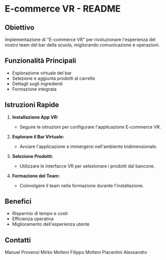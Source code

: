 # E-commerce VR - README

## Obiettivo
Implementazione di "E-commerce VR" per rivoluzionare l'esperienza del nostro team del bar della scuola, migliorando comunicazione e operazioni.

## Funzionalità Principali
- Esplorazione virtuale del bar
- Selezione e aggiunta prodotti al carrello
- Dettagli sugli ingredienti
- Formazione integrata

## Istruzioni Rapide
1. **Installazione App VR:**
   - Seguire le istruzioni per configurare l'applicazione E-commerce VR.

2. **Esplorare il Bar Virtuale:**
   - Avviare l'applicazione e immergersi nell'ambiente tridimensionale.

3. **Selezione Prodotti:**
   - Utilizzare le interfacce VR per selezionare i prodotti dal bancone.

4. **Formazione del Team:**
   - Coinvolgere il team nella formazione durante l'installazione.

## Benefici
- Risparmio di tempo e costi
- Efficienza operativa
- Miglioramento dell'esperienza utente

## Contatti
Manuel Provenzi
Mirko Molteni
Filippo Molteni
Piacentini Alessandro
